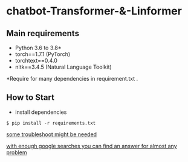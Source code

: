 # chatbot-Transformer-&-Linformer

## Main requirements

- Python 3.6 to 3.8*
- torch==1.7.1 (PyTorch)
- torchtext==0.4.0
- nltk==3.4.5 (Natural Language Toolkit)

*Require for many dependencies in requirement.txt
.
## How to Start

- install dependencies

`$ pip install -r requirements.txt`

[some troubleshoot might be needed](https://github.com/tensorflow/tensorflow/issues/559)

[with enough google searches you can find an answer for almost any problem](https://stackoverflow.com/questions/45912674/attributeerror-module-numpy-core-multiarray-has-no-attribute-einsum)

